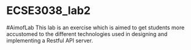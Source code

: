 # ECSE3038_lab2
#AimofLab
This lab is an exercise which is aimed to get students more accustomed to the different technologies used in designing and implementing a Restful API server.
